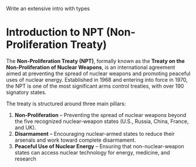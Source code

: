 Write an extensive intro with types 

# Introduction to NPT (Non-Proliferation Treaty)  

The **Non-Proliferation Treaty (NPT)**, formally known as the **Treaty on the Non-Proliferation of Nuclear Weapons**, is an international agreement aimed at preventing the spread of nuclear weapons and promoting peaceful uses of nuclear energy. Established in 1968 and entering into force in 1970, the NPT is one of the most significant arms control treaties, with over 190 signatory states.  

The treaty is structured around three main pillars:  
1. **Non-Proliferation** – Preventing the spread of nuclear weapons beyond the five recognized nuclear-weapon states (U.S., Russia, China, France, and UK).  
2. **Disarmament** – Encouraging nuclear-armed states to reduce their arsenals and work toward complete disarmament.  
3. **Peaceful Use of Nuclear Energy** – Ensuring that non-nuclear-weapon states can access nuclear technology for energy, medicine, and research